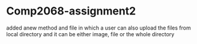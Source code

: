 # Comp2068-assignment2
added anew method and file in which a user can also upload the files from local directory and it can be either image, file or the whole directory
